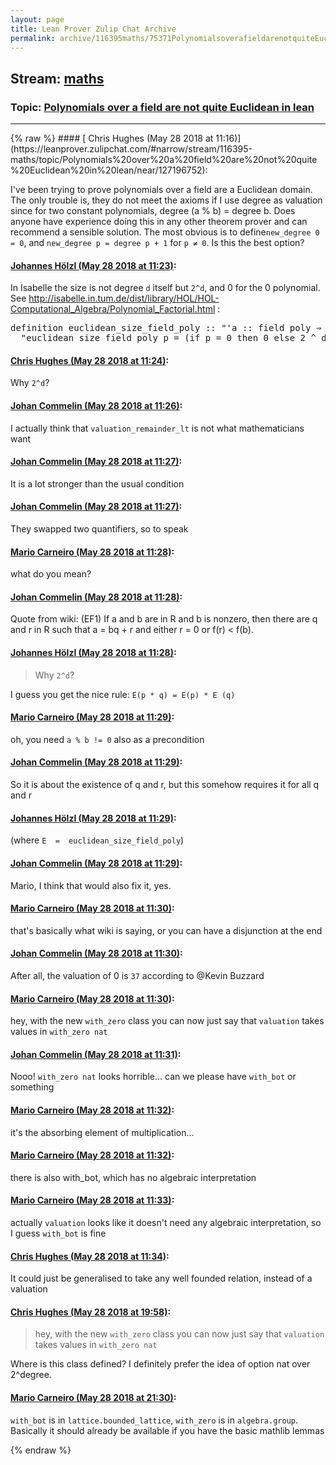 ```yaml
---
layout: page
title: Lean Prover Zulip Chat Archive 
permalink: archive/116395maths/75371PolynomialsoverafieldarenotquiteEuclideaninlean.html
---
```


## Stream: [maths](https://leanprover-community.github.io/archive/116395maths/index.html)
### Topic: [Polynomials over a field are not quite Euclidean in lean](https://leanprover-community.github.io/archive/116395maths/75371PolynomialsoverafieldarenotquiteEuclideaninlean.html)

---

<base href="https://leanprover.zulipchat.com">
{% raw %}
#### [ Chris Hughes (May 28 2018 at 11:16)](https://leanprover.zulipchat.com/#narrow/stream/116395-maths/topic/Polynomials%20over%20a%20field%20are%20not%20quite%20Euclidean%20in%20lean/near/127196752):
<p>I've been trying to prove polynomials over a field are a Euclidean domain. The only trouble is, they do not meet the axioms if I use degree as valuation since for two constant polynomials, degree (a % b) =  degree b. Does anyone have experience doing this in any other theorem prover and can recommend a sensible solution. The most obvious is to define<code>new_degree 0 = 0</code>, and <code>new_degree p = degree p + 1</code> for <code>p ≠ 0</code>. Is this the best option?</p>

#### [ Johannes Hölzl (May 28 2018 at 11:23)](https://leanprover.zulipchat.com/#narrow/stream/116395-maths/topic/Polynomials%20over%20a%20field%20are%20not%20quite%20Euclidean%20in%20lean/near/127196999):
<p>In Isabelle the size is not degree <code>d</code> itself but <code>2^d</code>, and 0 for the 0 polynomial. See <a href="http://isabelle.in.tum.de/dist/library/HOL/HOL-Computational_Algebra/Polynomial_Factorial.html" target="_blank" title="http://isabelle.in.tum.de/dist/library/HOL/HOL-Computational_Algebra/Polynomial_Factorial.html">http://isabelle.in.tum.de/dist/library/HOL/HOL-Computational_Algebra/Polynomial_Factorial.html</a> :</p>
<div class="codehilite"><pre><span></span><span class="k">definition</span> <span class="n">euclidean_size_field_poly</span> <span class="o">::</span> <span class="s">&quot;&#39;a :: field poly ⇒ nat&quot;</span> <span class="kp">where</span>
  <span class="s">&quot;euclidean_size_field_poly p = (if p = 0 then 0 else 2 ^ degree p)&quot;</span>
</pre></div>

#### [ Chris Hughes (May 28 2018 at 11:24)](https://leanprover.zulipchat.com/#narrow/stream/116395-maths/topic/Polynomials%20over%20a%20field%20are%20not%20quite%20Euclidean%20in%20lean/near/127197047):
<p>Why <code>2^d</code>?</p>

#### [ Johan Commelin (May 28 2018 at 11:26)](https://leanprover.zulipchat.com/#narrow/stream/116395-maths/topic/Polynomials%20over%20a%20field%20are%20not%20quite%20Euclidean%20in%20lean/near/127197113):
<p>I actually think that <code>valuation_remainder_lt</code> is not what mathematicians want</p>

#### [ Johan Commelin (May 28 2018 at 11:27)](https://leanprover.zulipchat.com/#narrow/stream/116395-maths/topic/Polynomials%20over%20a%20field%20are%20not%20quite%20Euclidean%20in%20lean/near/127197124):
<p>It is a lot stronger than the usual condition</p>

#### [ Johan Commelin (May 28 2018 at 11:27)](https://leanprover.zulipchat.com/#narrow/stream/116395-maths/topic/Polynomials%20over%20a%20field%20are%20not%20quite%20Euclidean%20in%20lean/near/127197126):
<p>They swapped two quantifiers, so to speak</p>

#### [ Mario Carneiro (May 28 2018 at 11:28)](https://leanprover.zulipchat.com/#narrow/stream/116395-maths/topic/Polynomials%20over%20a%20field%20are%20not%20quite%20Euclidean%20in%20lean/near/127197131):
<p>what do you mean?</p>

#### [ Johan Commelin (May 28 2018 at 11:28)](https://leanprover.zulipchat.com/#narrow/stream/116395-maths/topic/Polynomials%20over%20a%20field%20are%20not%20quite%20Euclidean%20in%20lean/near/127197179):
<p>Quote from wiki: (EF1) If a and b are in R and b is nonzero, then there are q and r in R such that a = bq + r and either r = 0 or f(r) &lt; f(b).</p>

#### [ Johannes Hölzl (May 28 2018 at 11:28)](https://leanprover.zulipchat.com/#narrow/stream/116395-maths/topic/Polynomials%20over%20a%20field%20are%20not%20quite%20Euclidean%20in%20lean/near/127197180):
<blockquote>
<p>Why <code>2^d</code>?</p>
</blockquote>
<p>I guess you get the nice rule: <code>E(p * q) = E(p) * E (q)</code></p>

#### [ Mario Carneiro (May 28 2018 at 11:29)](https://leanprover.zulipchat.com/#narrow/stream/116395-maths/topic/Polynomials%20over%20a%20field%20are%20not%20quite%20Euclidean%20in%20lean/near/127197186):
<p>oh, you need <code>a % b != 0</code> also as a precondition</p>

#### [ Johan Commelin (May 28 2018 at 11:29)](https://leanprover.zulipchat.com/#narrow/stream/116395-maths/topic/Polynomials%20over%20a%20field%20are%20not%20quite%20Euclidean%20in%20lean/near/127197187):
<p>So it is about the existence of q and r, but this somehow requires it for all q and r</p>

#### [ Johannes Hölzl (May 28 2018 at 11:29)](https://leanprover.zulipchat.com/#narrow/stream/116395-maths/topic/Polynomials%20over%20a%20field%20are%20not%20quite%20Euclidean%20in%20lean/near/127197188):
<p>(where <code>E  =  euclidean_size_field_poly</code>)</p>

#### [ Johan Commelin (May 28 2018 at 11:29)](https://leanprover.zulipchat.com/#narrow/stream/116395-maths/topic/Polynomials%20over%20a%20field%20are%20not%20quite%20Euclidean%20in%20lean/near/127197191):
<p>Mario, I think that would also fix it, yes.</p>

#### [ Mario Carneiro (May 28 2018 at 11:30)](https://leanprover.zulipchat.com/#narrow/stream/116395-maths/topic/Polynomials%20over%20a%20field%20are%20not%20quite%20Euclidean%20in%20lean/near/127197194):
<p>that's basically what wiki is saying, or you can have a disjunction at the end</p>

#### [ Johan Commelin (May 28 2018 at 11:30)](https://leanprover.zulipchat.com/#narrow/stream/116395-maths/topic/Polynomials%20over%20a%20field%20are%20not%20quite%20Euclidean%20in%20lean/near/127197246):
<p>After all, the valuation of 0 is <code>37</code> according to <span class="user-mention" data-user-id="110038">@Kevin Buzzard</span></p>

#### [ Mario Carneiro (May 28 2018 at 11:30)](https://leanprover.zulipchat.com/#narrow/stream/116395-maths/topic/Polynomials%20over%20a%20field%20are%20not%20quite%20Euclidean%20in%20lean/near/127197254):
<p>hey, with the new <code>with_zero</code> class you can now just say that <code>valuation</code> takes values in <code>with_zero nat</code></p>

#### [ Johan Commelin (May 28 2018 at 11:31)](https://leanprover.zulipchat.com/#narrow/stream/116395-maths/topic/Polynomials%20over%20a%20field%20are%20not%20quite%20Euclidean%20in%20lean/near/127197272):
<p>Nooo! <code>with_zero nat</code> looks horrible... can we please have <code>with_bot</code> or something</p>

#### [ Mario Carneiro (May 28 2018 at 11:32)](https://leanprover.zulipchat.com/#narrow/stream/116395-maths/topic/Polynomials%20over%20a%20field%20are%20not%20quite%20Euclidean%20in%20lean/near/127197317):
<p>it's the absorbing element of multiplication...</p>

#### [ Mario Carneiro (May 28 2018 at 11:32)](https://leanprover.zulipchat.com/#narrow/stream/116395-maths/topic/Polynomials%20over%20a%20field%20are%20not%20quite%20Euclidean%20in%20lean/near/127197318):
<p>there is also with_bot, which has no algebraic interpretation</p>

#### [ Mario Carneiro (May 28 2018 at 11:33)](https://leanprover.zulipchat.com/#narrow/stream/116395-maths/topic/Polynomials%20over%20a%20field%20are%20not%20quite%20Euclidean%20in%20lean/near/127197334):
<p>actually <code>valuation</code> looks like it doesn't need any algebraic interpretation, so I guess <code>with_bot</code> is fine</p>

#### [ Chris Hughes (May 28 2018 at 11:34)](https://leanprover.zulipchat.com/#narrow/stream/116395-maths/topic/Polynomials%20over%20a%20field%20are%20not%20quite%20Euclidean%20in%20lean/near/127197383):
<p>It could just be generalised to take any well founded relation, instead of a valuation</p>

#### [ Chris Hughes (May 28 2018 at 19:58)](https://leanprover.zulipchat.com/#narrow/stream/116395-maths/topic/Polynomials%20over%20a%20field%20are%20not%20quite%20Euclidean%20in%20lean/near/127215412):
<blockquote>
<p>hey, with the new <code>with_zero</code> class you can now just say that <code>valuation</code> takes values in <code>with_zero nat</code></p>
</blockquote>
<p>Where is this class defined? I definitely prefer the idea of option nat over 2^degree.</p>

#### [ Mario Carneiro (May 28 2018 at 21:30)](https://leanprover.zulipchat.com/#narrow/stream/116395-maths/topic/Polynomials%20over%20a%20field%20are%20not%20quite%20Euclidean%20in%20lean/near/127218435):
<p><code>with_bot</code> is in <code>lattice.bounded_lattice</code>, <code>with_zero</code> is in <code>algebra.group</code>. Basically it should already be available if you have the basic mathlib lemmas</p>


{% endraw %}
